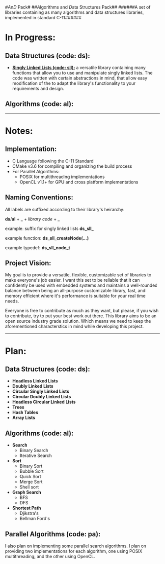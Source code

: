 #*A*n*D* Pack#
##*A*lgorithms and *D*ata Structures Pack##
######A set of libraries containing as many algorithms and data structures libraries, implemented in standard C-11######

In Progress:
============
Data Structures (code: ds):
----------------
- [**Singly Linked Lists (code: sll):**](./Data%20Structures/Linked%20Lists)
a versatile library containing many functions that allow you to use and manipulate
singly linked lists. The code was written with certain abstractions in mind,
that allow easy modification of the to adapt the library's functionality 
to your requirements and design.

Algorithms (code: al):
----------------------


------------------------------


Notes:
======
Implementation:
---------------
- C Language following the C-11 Standard
- CMake v3.6 for compiling and organizing the build process
- For Parallel Algorithms:
  - POSIX for multithreading implementations
  - OpenCL v1.1+ for GPU and cross platform implementations

Naming Conventions:
-------------------
All labels are suffixed according to their library's heirarchy:

**ds**/**al** + **_** + *library code* + **_**

example: suffix for singly linked lists **ds_sll_**

example function: **ds_sll_createNode(*...*)**

example typedef: **ds_sll_node_t**

Project Vision:
---------------
My goal is to provide a versatile, flexible, customizable set of libraries
to make everyone's job easier.
I want this set to be reliable that it can confidently be used with
embedded systems and maintains a well-rounded balance between being
an all-purpose customizable library, fast, and memory efficient where it's
performance is suitable for your real time needs.

Everyone is free to contribute as much as they want, but please, if you wish
to contribute, try to put your best work out there. This library aims to be
 an open source industry grade solution.
 Which means we need to keep the aforementioned characterstics in mind
 while developing this project.

____________________________
 
Plan:
=====
Data Structures (code: ds):
----------------
- **Headless Linked Lists**
- **Doubly Linked Lists**
- **Circular Singly Linked Lists**
- **Circular Doubly Linked Lists**
- **Headless Circular Linked Lists**
- **Trees**
- **Hash Tables**
- **Array Lists**

Algorithms (code: al):
----------------------
- **Search**
  - Binary Search
  - Iterative Search
- **Sort**
  - Binary Sort
  - Bubble Sort
  - Quick Sort
  - Merge Sort
  - Shell sort
- **Graph Search**
  - BFS
  - DFS
- **Shortest Path**
  - Djikstra's
  - Bellman Ford's

Parallel Algorithms (code: pa):
-------------------------------
I also plan on implementing some parallel search algorithms.
I plan on providing two implementations for each algorithm,
one using POSIX multithreading, and the other using OpenCL.